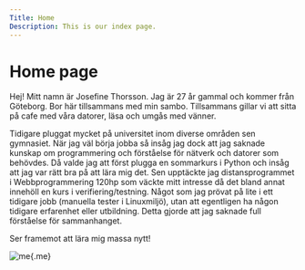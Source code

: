 ```yaml
---
Title: Home
Description: This is our index page.
---
```


Home page
==========================

<!-- The source for this page is in `content/index.md`.

This is a sample home page written in markdown with some frontmatter defined. -->

Hej! Mitt namn är Josefine Thorsson. Jag är 27 år gammal och kommer från Göteborg. Bor här tillsammans med min sambo. Tillsammans gillar vi att sitta på cafe med våra datorer, läsa och umgås med vänner.

Tidigare pluggat mycket på universitet inom diverse områden sen gymnasiet. När jag väl börja jobba så insåg jag dock att jag saknade kunskap om programmering och förståelse för nätverk och datorer som behövdes. Då valde jag att först plugga en sommarkurs i Python och insåg att jag var rätt bra på att lära mig det. Sen upptäckte jag distansprogrammet i Webbprogrammering 120hp som väckte mitt intresse då det bland annat innehöll en kurs i verifiering/testning. Något som jag prövat på lite i ett tidigare jobb (manuella tester i Linuxmiljö), utan att egentligen ha någon tidigare erfarenhet eller utbildning. Detta gjorde att jag saknade full förståelse för sammanhanget.

Ser framemot att lära mig massa nytt!

![me](%assets_url%/img/me2.jpeg){.me}
